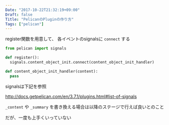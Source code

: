 ```yaml
---
Date: "2017-10-22T21:32:19+09:00"
Draft: false
Title: "PelicanのPluginの作り方"
Tags: ["pelican"]
---
```


register関数を用意して、 各イベントのsignalsに `connect` する

<!--more-->

```python
from pelican import signals

def register():
  signals.content_object_init.connect(content_object_init_handler)

def content_object_init_handler(content):
  pass
```

signalsは下記を参照

http://docs.getpelican.com/en/3.7.1/plugins.html#list-of-signals

`_content` や `_summary` を書き換える場合は以降のステージで行えば良いとのこと

だが、一度も上手くいっていない
